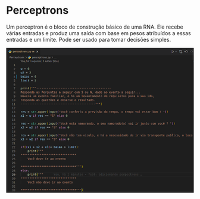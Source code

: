 # Perceptrons
Um perceptron é o bloco de construção básico de uma RNA. Ele recebe várias entradas e produz uma saída com base em pesos atribuídos a essas entradas e um limite. Pode ser usado para tomar decisões simples.

<img src="./assets/codigoVsCode.png" alt="Imagem do codigo">
